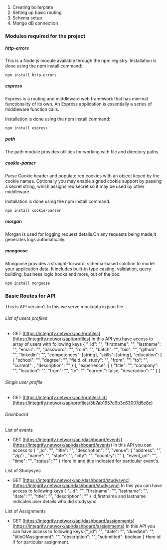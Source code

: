 1. Creating boilerplate
2. Setting up basic routing
3. Schema setup
4. Mongo dB connection

### Modules required for the project

##### http-errors

This is a Node.js module available through the npm registry.
Installation is done using the npm install command:

```
npm install http-errors
```

##### express

Express is a routing and middleware web framework that has minimal functionality of its own. An Express application is essentially a series of middleware function calls.

Installation is done using the npm install command:

```
npm install express
```

##### path

The path module provides utilities for working with file and directory paths.

##### cookie-parser

Parse Cookie header and populate req.cookies with an object keyed by the cookie names. Optionally you may enable signed cookie support by passing a secret string, which assigns req.secret so it may be used by other middleware.

Installation is done using the npm install command:

```
npm install cookie-parser
```

##### morgan

Morgan is used for logging request details.On any requests being made,it generates logs automatically.

##### mongoose


Mongoose provides a straight-forward, schema-based solution to model your application data. It includes built-in type casting, validation, query building, business logic hooks and more, out of the box.

```
npm install mongoose
```

### Basic Routes for API
This is API version1. In this we serve mockdata in json file...
###### List of users profiles

* GET [https://integrify.network/api/profiles](https://integrify.network/api/profiles)
In this API you have access to array of users with following keys
{
    "_id": "",
    "firstname": "",
    "lastname": "",
    "email": "",
    "password": "",
    "role": "",
    "batch": "",
    "bio": "",
    "github": "",
    "linkedin": "",
    "competences": [string],
    "skills": [string],
    "education": [
      {
        "school": "",
        "degree": "",
        "field_of_study": "",
        "from": "",
        "to": "",
        "current": ,
        "description": ""
      }
    ],
    "experience": [
      {
        "title": "",
        "company": "",
        "location": "",
        "from": "",
        "to": "",
        "current": false,
        "description": ""
      }
 ]
###### Single user profile 

* GET [https://integrify.network/api/profiles/:id](https://integrify.network/api/profiles/5b7ab1957c9b3c63007d5c8c)

###### Dashboard

List of events
* GET [https://integrify.network/api/dashboard/events](https://integrify.network/api/dashboard/events)
In this API you can access to 
{
"_id": "",
"title": "",
"description": "",
"venue": {
"address": "",
"zip": ,
"name": "",
"state": "",
"city": "",
"country": ""
},
"event_url": "",
"time": "",
"status": ""
}
Here id and  title indicated for particular event's.

List of Studysync
* GET [https://integrify.network/api/dashboard/studysync](https://integrify.network/api/dashboard/studysync)
In this you can have access to following keys
{
"_id": "",
"firstname": "",
"lastname": "",
"date": "",
"title": "",
"description": ""
}
id,firstname and lastname indicates user details who did studysync


List of Assignments
* GET [https://integrify.network/api/dashboard/assignments](https://integrify.network/api/dashboard/assignments)
In this API you can have access to following keys
{"_id": "",
"date": "",
"duedate": "",
"titleOfAssignment": "",
"description": "",
"submitted": boolean
}
Here id if for particular assignment.




